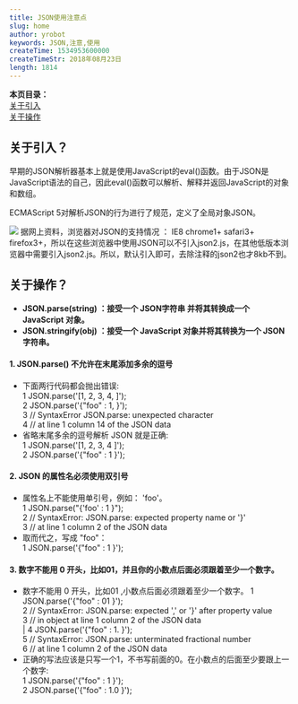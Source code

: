 ```yaml
---
title: JSON使用注意点
slug: home
author: yrobot
keywords: JSON,注意,使用
createTime: 1534953600000
createTimeStr: 2018年08月23日
length: 1814
---
```



__本页目录：__   
[关于引入](#import)  
[关于操作](#todo)  


<a href="" id="import"></a>

## 关于引入？
早期的JSON解析器基本上就是使用JavaScript的eval()函数。由于JSON是JavaScript语法的自己，因此eval()函数可以解析、解释并返回JavaScript的对象和数组。

ECMAScript 5对解析JSON的行为进行了规范，定义了全局对象JSON。

![](https://ws2.sinaimg.cn/large/006tNbRwgy1fuklqfg3zcj30hi06sjro.jpg)
据网上资料，浏览器对JSON的支持情况 ： IE8 chrome1+ safari3+ firefox3+，所以在这些浏览器中使用JSON可以不引入json2.js，在其他低版本浏览器中需要引入json2.js。所以，默认引入即可，去除注释的json2也才8kb不到。

<a href="" id="todo"></a>

## 关于操作？
-  __JSON.parse(string) ：接受一个 JSON字符串 并将其转换成一个 JavaScript 对象。__
-  __JSON.stringify(obj) ：接受一个 JavaScript 对象并将其转换为一个 JSON字符串。__

#### 1. __JSON.parse() 不允许在末尾添加多余的逗号__  
- 下面两行代码都会抛出错误:  
1 JSON.parse('[1, 2, 3, 4, ]');  
2 JSON.parse('{"foo" : 1, }');  
3 // SyntaxError JSON.parse: unexpected character   
4 // at line 1 column 14 of the JSON data  
- 省略末尾多余的逗号解析 JSON 就是正确:  
1 JSON.parse('[1, 2, 3, 4 ]');  
2 JSON.parse('{"foo" : 1 }');  

#### 2. __JSON 的属性名必须使用双引号__  
- 属性名上不能使用单引号，例如： 'foo'。  
1 JSON.parse("{'foo' : 1 }");  
2 // SyntaxError: JSON.parse: expected property name or '}'   
3 // at line 1 column 2 of the JSON data  
- 取而代之，写成 "foo"：  
1 JSON.parse('{"foo" : 1 }');  

#### 3. __数字不能用 0 开头，比如01，并且你的小数点后面必须跟着至少一个数字。__  
- 数字不能用 0 开头，比如01 ,小数点后面必须跟着至少一个数字。
1 JSON.parse('{"foo" : 01 }');  
2 // SyntaxError: JSON.parse: expected ',' or '}' after property value   
3 // in object at line 1 column 2 of the JSON data  
|
4 JSON.parse('{"foo" : 1. }');   
5 // SyntaxError: JSON.parse: unterminated fractional number   
6 // at line 1 column 2 of the JSON data  
- 正确的写法应该是只写一个1，不书写前面的0。在小数点的后面至少要跟上一个数字:  
1 JSON.parse('{"foo" : 1 }');  
2 JSON.parse('{"foo" : 1.0 }');  
   





